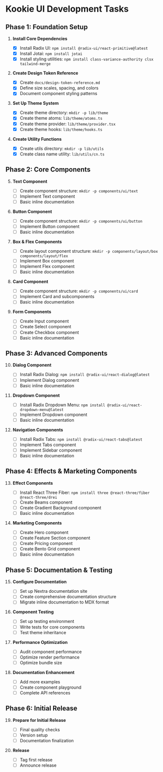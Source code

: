 # Kookie UI Development Tasks

## Phase 1: Foundation Setup

1. **Install Core Dependencies**

   - [x] Install Radix UI: `npm install @radix-ui/react-primitive@latest`
   - [x] Install Jotai: `npm install jotai`
   - [x] Install styling utilities: `npm install class-variance-authority clsx tailwind-merge`

2. **Create Design Token Reference**

   - [x] Create `docs/design-token-reference.md`
   - [x] Define size scales, spacing, and colors
   - [x] Document component styling patterns

3. **Set Up Theme System**

   - [x] Create theme directory: `mkdir -p lib/theme`
   - [x] Create theme atoms: `lib/theme/atoms.ts`
   - [x] Create theme provider: `lib/theme/provider.tsx`
   - [x] Create theme hooks: `lib/theme/hooks.ts`

4. **Create Utility Functions**

   - [x] Create utils directory: `mkdir -p lib/utils`
   - [x] Create class name utility: `lib/utils/cn.ts`

## Phase 2: Core Components

5. **Text Component**

   - [ ] Create component structure: `mkdir -p components/ui/text`
   - [ ] Implement Text component
   - [ ] Basic inline documentation

6. **Button Component**

   - [ ] Create component structure: `mkdir -p components/ui/button`
   - [ ] Implement Button component
   - [ ] Basic inline documentation

7. **Box & Flex Components**

   - [ ] Create layout component structure: `mkdir -p components/layout/box components/layout/flex`
   - [ ] Implement Box component
   - [ ] Implement Flex component
   - [ ] Basic inline documentation

8. **Card Component**

   - [ ] Create component structure: `mkdir -p components/ui/card`
   - [ ] Implement Card and subcomponents
   - [ ] Basic inline documentation

9. **Form Components**
   - [ ] Create Input component
   - [ ] Create Select component
   - [ ] Create Checkbox component
   - [ ] Basic inline documentation

## Phase 3: Advanced Components

10. **Dialog Component**

    - [ ] Install Radix Dialog: `npm install @radix-ui/react-dialog@latest`
    - [ ] Implement Dialog component
    - [ ] Basic inline documentation

11. **Dropdown Component**

    - [ ] Install Radix Dropdown Menu: `npm install @radix-ui/react-dropdown-menu@latest`
    - [ ] Implement Dropdown component
    - [ ] Basic inline documentation

12. **Navigation Components**
    - [ ] Install Radix Tabs: `npm install @radix-ui/react-tabs@latest`
    - [ ] Implement Tabs component
    - [ ] Implement Sidebar component
    - [ ] Basic inline documentation

## Phase 4: Effects & Marketing Components

13. **Effect Components**

    - [ ] Install React Three Fiber: `npm install three @react-three/fiber @react-three/drei`
    - [ ] Create Beams component
    - [ ] Create Gradient Background component
    - [ ] Basic inline documentation

14. **Marketing Components**
    - [ ] Create Hero component
    - [ ] Create Feature Section component
    - [ ] Create Pricing component
    - [ ] Create Bento Grid component
    - [ ] Basic inline documentation

## Phase 5: Documentation & Testing

15. **Configure Documentation**

    - [ ] Set up Nextra documentation site
    - [ ] Create comprehensive documentation structure
    - [ ] Migrate inline documentation to MDX format

16. **Component Testing**

    - [ ] Set up testing environment
    - [ ] Write tests for core components
    - [ ] Test theme inheritance

17. **Performance Optimization**

    - [ ] Audit component performance
    - [ ] Optimize render performance
    - [ ] Optimize bundle size

18. **Documentation Enhancement**
    - [ ] Add more examples
    - [ ] Create component playground
    - [ ] Complete API references

## Phase 6: Initial Release

19. **Prepare for Initial Release**

    - [ ] Final quality checks
    - [ ] Version setup
    - [ ] Documentation finalization

20. **Release**
    - [ ] Tag first release
    - [ ] Announce release
